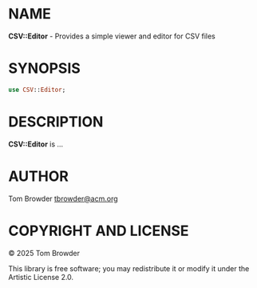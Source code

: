NAME
====

**CSV::Editor** - Provides a simple viewer and editor for CSV files

SYNOPSIS
========

```raku
use CSV::Editor;
```

DESCRIPTION
===========

**CSV::Editor** is ...

AUTHOR
======

Tom Browder <tbrowder@acm.org>

COPYRIGHT AND LICENSE
=====================

© 2025 Tom Browder

This library is free software; you may redistribute it or modify it under the Artistic License 2.0.

